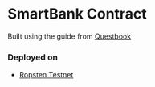 # SmartBank Contract

Built using the guide from [Questbook](https://www.questbook.app/)

### Deployed on

- [Ropsten Testnet](https://ropsten.etherscan.io/address/0xBDcFF11830EC640dD196e5F5638b2225166161e5)

